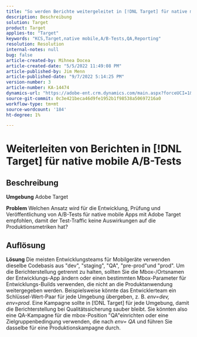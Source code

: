 ```yaml
---
title: "So werden Berichte weitergeleitet in [!DNL Target] für native mobile A/B-Tests"
description: Beschreibung
solution: Target
product: Target
applies-to: "Target"
keywords: "KCS,Target,native mobile,A/B-Tests,QA,Reporting"
resolution: Resolution
internal-notes: null
bug: false
article-created-by: Mihnea Docea
article-created-date: "5/5/2022 11:49:08 PM"
article-published-by: Jim Menn
article-published-date: "9/7/2022 5:14:25 PM"
version-number: 3
article-number: KA-14474
dynamics-url: "https://adobe-ent.crm.dynamics.com/main.aspx?forceUCI=1&pagetype=entityrecord&etn=knowledgearticle&id=5a7119f3-cdcc-ec11-a7b5-6045bd00dbbc"
source-git-commit: 0c3e421beca46d9fe1952b1f98538a50697216a0
workflow-type: tm+mt
source-wordcount: '184'
ht-degree: 1%

---
```


# Weiterleiten von Berichten in [!DNL Target] für native mobile A/B-Tests

## Beschreibung


<b>Umgebung</b>
Adobe Target

<b>Problem</b>
Welchen Ansatz wird für die Entwicklung, Prüfung und Veröffentlichung von A/B-Tests für native mobile Apps mit Adobe Target empfohlen, damit der Test-Traffic keine Auswirkungen auf die Produktionsmetriken hat?


## Auflösung


<b>Lösung</b>
Die meisten Entwicklungsteams für Mobilgeräte verwenden dieselbe Codebasis aus &quot;dev&quot;, &quot;staging&quot;, &quot;QA&quot;, &quot;pre-prod&quot;und &quot;prod&quot;.
Um die Berichterstellung getrennt zu halten, sollten Sie die Mbox-/Ortsnamen der Entwicklungs-App ändern oder einen bestimmten Mbox-Parameter für Entwicklungs-Builds verwenden, die nicht an die Produktanwendung weitergegeben werden.
Beispielsweise könnte das Entwicklerteam ein Schlüssel-Wert-Paar für jede Umgebung übergeben, z. B. *env=dev, env=prod*.
Eine Kampagne sollte in [!DNL Target] für jede Umgebung, damit die Berichterstellung bei Qualitätssicherung sauber bleibt.
Sie könnten also eine QA-Kampagne für die mbox-Position &quot;QA&quot;einrichten oder eine Zielgruppenbedingung verwenden, die nach *env= QA* und führen Sie dasselbe für eine Produktionskampagne durch.
